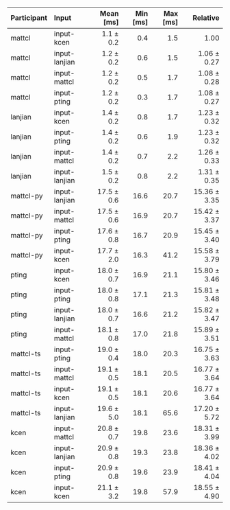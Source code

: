 | Participant | Input | Mean [ms] | Min [ms] | Max [ms] | Relative |
|:---|:---|---:|---:|---:|---:|
| mattcl | input-kcen | 1.1 ± 0.2 | 0.4 | 1.5 | 1.00 |
| mattcl | input-lanjian | 1.2 ± 0.2 | 0.6 | 1.5 | 1.06 ± 0.27 |
| mattcl | input-mattcl | 1.2 ± 0.2 | 0.5 | 1.7 | 1.08 ± 0.28 |
| mattcl | input-pting | 1.2 ± 0.2 | 0.3 | 1.7 | 1.08 ± 0.27 |
| lanjian | input-kcen | 1.4 ± 0.2 | 0.8 | 1.7 | 1.23 ± 0.32 |
| lanjian | input-pting | 1.4 ± 0.2 | 0.6 | 1.9 | 1.23 ± 0.32 |
| lanjian | input-mattcl | 1.4 ± 0.2 | 0.7 | 2.2 | 1.26 ± 0.33 |
| lanjian | input-lanjian | 1.5 ± 0.2 | 0.8 | 2.2 | 1.31 ± 0.35 |
| mattcl-py | input-lanjian | 17.5 ± 0.6 | 16.6 | 20.7 | 15.36 ± 3.35 |
| mattcl-py | input-mattcl | 17.5 ± 0.6 | 16.9 | 20.7 | 15.42 ± 3.37 |
| mattcl-py | input-pting | 17.6 ± 0.8 | 16.7 | 20.9 | 15.45 ± 3.40 |
| mattcl-py | input-kcen | 17.7 ± 2.0 | 16.3 | 41.2 | 15.58 ± 3.79 |
| pting | input-kcen | 18.0 ± 0.7 | 16.9 | 21.1 | 15.80 ± 3.46 |
| pting | input-pting | 18.0 ± 0.8 | 17.1 | 21.3 | 15.81 ± 3.48 |
| pting | input-lanjian | 18.0 ± 0.7 | 16.6 | 21.2 | 15.82 ± 3.47 |
| pting | input-mattcl | 18.1 ± 0.8 | 17.0 | 21.8 | 15.89 ± 3.51 |
| mattcl-ts | input-pting | 19.0 ± 0.4 | 18.0 | 20.3 | 16.75 ± 3.63 |
| mattcl-ts | input-mattcl | 19.1 ± 0.5 | 18.1 | 20.5 | 16.77 ± 3.64 |
| mattcl-ts | input-kcen | 19.1 ± 0.5 | 18.1 | 20.6 | 16.77 ± 3.64 |
| mattcl-ts | input-lanjian | 19.6 ± 5.0 | 18.1 | 65.6 | 17.20 ± 5.72 |
| kcen | input-mattcl | 20.8 ± 0.7 | 19.8 | 23.6 | 18.31 ± 3.99 |
| kcen | input-lanjian | 20.9 ± 0.8 | 19.3 | 23.8 | 18.36 ± 4.02 |
| kcen | input-pting | 20.9 ± 0.8 | 19.6 | 23.9 | 18.41 ± 4.04 |
| kcen | input-kcen | 21.1 ± 3.2 | 19.8 | 57.9 | 18.55 ± 4.90 |
